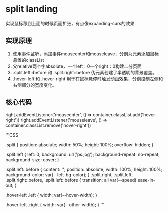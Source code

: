 # split landing

实现鼠标移到上面的时候页面扩张，有点像expanding-cars的效果

## 实现原理

1. 使用事件监听，添加事件mouseenter和mouseleave，分别为元素添加鼠标悬置的classList
2. 父relative两个字absolute，一个left：0一个right：0构建二分页面
3. .split.left::before 和 .split.right::before 伪元素创建了半透明的背景覆盖。
4. .hover-left 和 .hover-right 用于在鼠标悬停时触发动画效果，分别控制左侧和右侧部分的宽度变化。

## 核心代码

right.addEventListener('mouseenter', () => container.classList.add('hover-right'))
right.addEventListener('mouseleave', () => container.classList.remove('hover-right'))

'''CSS

.split {
    position: absolute;
    width: 50%;
    height: 100%;
    overflow: hidden;
}

.split.left {
    left: 0;
    background: url('ps.jpg');
    background-repeat: no-repeat;
    background-size: cover;
}

.split.left::before {
    content: '';
    position: absolute;
    width: 100%;
    height: 100%;
    background-color: var(--left-bg-color);
}
.split.right,
.split.left,
.split.right::before,
.split.left::before {
    transition: all var(--speed) ease-in-out;
}

.hover-left .left {
    width: var(--hover-width);
}

.hover-left .right {
    width: var(--other-width);
}
'''
